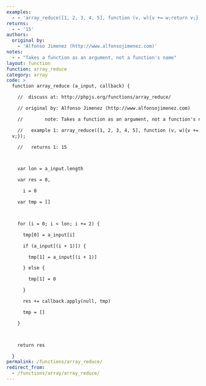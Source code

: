 ```yaml
---
examples:
  - - 'array_reduce([1, 2, 3, 4, 5], function (v, w){v += w;return v;});'
returns:
  - - '15'
authors:
  original by:
    - 'Alfonso Jimenez (http://www.alfonsojimenez.com)'
notes:
  - - "Takes a function as an argument, not a function's name"
layout: function
function: array_reduce
category: array
code: >
  function array_reduce (a_input, callback) {

    //  discuss at: http://phpjs.org/functions/array_reduce/

    // original by: Alfonso Jimenez (http://www.alfonsojimenez.com)

    //        note: Takes a function as an argument, not a function's name

    //   example 1: array_reduce([1, 2, 3, 4, 5], function (v, w){v += w;return
  v;});

    //   returns 1: 15



    var lon = a_input.length

    var res = 0,

      i = 0

    var tmp = []



    for (i = 0; i < lon; i += 2) {

      tmp[0] = a_input[i]

      if (a_input[(i + 1)]) {

        tmp[1] = a_input[(i + 1)]

      } else {

        tmp[1] = 0

      }

      res += callback.apply(null, tmp)

      tmp = []

    }



    return res

  }
permalink: /functions/array_reduce/
redirect_from:
  - /functions/array/array_reduce/
---
```


<!-- WARNING! This file is auto generated by `npm run web:inject`, do not edit by hand -->
